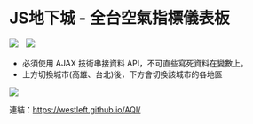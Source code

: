 # JS地下城 - 全台空氣指標儀表板

<img src="https://img.shields.io/badge/JavaScript-exercise-yellow">　<img src="https://img.shields.io/badge/CSS-exercise-blue">

* 必須使用 AJAX 技術串接資料 API，不可直些寫死資料在變數上。
* 上方切換城市(高雄、台北)後，下方會切換該城市的各地區

![](https://i.imgur.com/c0SVSFI.jpg)



連結：https://westleft.github.io/AQI/

